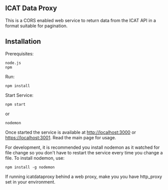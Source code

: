 ## ICAT Data Proxy

This is a CORS enabled web service to return data from the ICAT API in a format suitable for pagination.

## Installation

Prerequisites:

    node.js
    npm

Run:

    npm install

Start Service:

    npm start

or

    nodemon

Once started the service is available at [http://localhost:3000](http://localhost:3000) or [https://localhost:3001](http://localhost:3001). Read the main page for usage.

For development, it is recommended you install nodemon as it watched for file change so you don't have to restart the service every time you change a file. To install nodemon, use:

    npm install -g nodemon

If running icatdataproxy behind a web proxy, make you you have http_proxy set in your environment.

